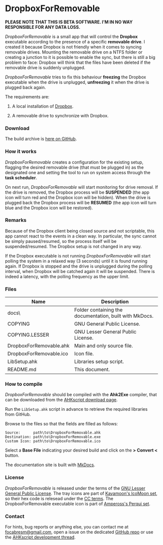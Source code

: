 # DropboxForRemovable

**PLEASE NOTE THAT THIS IS BETA SOFTWARE. I'M IN NO WAY RESPONSIBLE FOR ANY DATA LOSS.**

*DropboxForRemovable* is a small app that will control the **Dropbox** executable according to the presence of a specific **removable drive**. I created it because Dropbox is not friendly when it comes to syncing removable drives. Mounting the removable drive on a NTFS folder or creating a junction to it is possible to enable the sync, but there is still a big problem to face: Dropbox will think that the files have been deleted if the removable drive is suddenly unplugged.

*DropboxForRemovable* tries to fix this behaviour **freezing** the Dropbox executable when the drive is unplugged, **unfreezing** it when the drive is plugged back again.

The requirements are:

1. A local installation of [Dropbox](https://www.dropbox.com/).

2. A removable drive to synchronize with Dropbox.

### Download

The build archive is [here on GitHub](https://github.com/cyruz-git/DropboxForRemovable/releases).

### How it works

*DropboxForRemovable* creates a configuration for the existing setup, flagging the desired removable drive (that must be plugged in) as the designated one and setting the tool to run on system access through the **task scheduler**.

On next run, *DropboxForRemovable* will start monitoring for drive removal. If the drive is removed, the Dropbox process will be **SUSPENDED** (the app icon will turn red and the Dropbox icon will be hidden). When the drive is plugged back the Dropbox process will be **RESUMED** (the app icon will turn blue and the Dropbox icon will be restored).

### Remarks

Because of the Dropbox client being closed source and not scriptable, this app cannot react to the events in a clean way. In particular, the sync cannot be simply paused/resumed, so the process itself will be suspended/resumed. The Dropbox setup is not changed in any way.

If the Dropbox executable is not running *DropboxForRemovable* will start polling the system in a relaxed way (3 seconds) until it is found running again. If Dropbox is stopped and the drive is unplugged during the polling interval, when Dropbox will be catched again it will be suspended. There is indeed a latency, with the polling frequency as the upper limit.

### Files

Name | Description
-----|------------
docs\ | Folder containing the documentation, built with MkDocs.
COPYING | GNU General Public License.
COPYING.LESSER | GNU Lesser General Public License.
DropboxForRemovable.ahk | Main and only source file.
DropboxForRemovable.ico | Icon file.
LibSetup.ahk | Libraries setup script.
README.md | This document.

### How to compile

*DropboxForRemovable* should be compiled with the **Ahk2Exe** compiler, that can be downloaded from the [AHKscript download page](http://ahkscript.org/download/).

Run the `LibSetup.ahk` script in advance to retrieve the required libraries from GitHub.

Browse to the files so that the fields are filled as follows:

    Source:      path\to\DropboxForRemovable.ahk
    Destination: path\to\DropboxForRemovable.exe
    Custom Icon: path\to\DropboxForRemovable.ico

Select a **Base File** indicating your desired build and click on the **> Convert <** button.

The documentation site is built with [MkDocs](http://www.mkdocs.org/).

### License

*DropboxForRemovable* is released under the terms of the [GNU Lesser General Public License](http://www.gnu.org/licenses/). The tray icons are part of [Kayamoon's IcoMoon set](https://www.iconfinder.com/iconsets/Keyamoon-IcoMoon--limited), so their hex code is relesead under the [CC terms](http://creativecommons.org/licenses/by-sa/3.0/). The DropboxForRemovable executable icon is part of [Ampeross's Perqui set](https://www.iconfinder.com/iconsets/perqui).

### Contact

For hints, bug reports or anything else, you can contact me at [focabresm@gmail.com](mailto:focabresm@gmail.com), open a issue on the dedicated [GitHub repo](https://github.com/cyruz-git/DropboxForRemovable) or use the [AHKscript development thread](http://ahkscript.org/boards/viewtopic.php?f=6&t=1173).